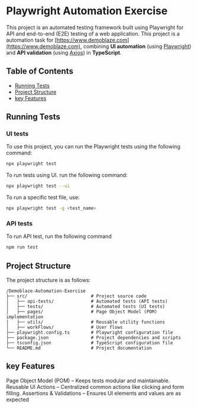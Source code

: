# Playwright Automation Exercise

This project is an automated testing framework built using Playwright for API and end-to-end (E2E) testing of a web application. This project is a automation task for [https://www.demoblaze.com](https://www.demoblaze.com), combining **UI automation** (using [Playwright](https://playwright.dev)) and **API validation** (using [Axios](https://axios-http.com)) in **TypeScript**.



## Table of Contents

- [Running Tests](#running-tests)
- [Project Structure](#project-structure)
- [key Features](#key-features)

## Running Tests

### UI tests

To use this project, you can run the Playwright tests using the following command:

```bash
npx playwright test
```

To run tests using UI. run the following command:
```bash
npx playwright test --ui
```

To run a specific test file, use:

```bash
npx playwright test -g <test_name>
```

### API tests

To run API test, run the following command

```bash
npm run test
```

## Project Structure

The project structure is as follows:

```
/Demoblaze-Automation-Exercise
├── src/                        # Project source code
│   ├── api-tests/              # Automated tests (API tests)
│   ├── tests/                  # Automated tests (UI tests)
│   ├── pages/                  # Page Object Model (POM) implementation
│   ├── utils/                  # Reusable utility functions
│   ├── workFlows/              # User flows
├── playwright.config.ts        # Playwright configuration file
├── package.json                # Project dependencies and scripts
├── tsconfig.json               # TypeScript configuration file
└── README.md                   # Project documentation
```

## key Features
Page Object Model (POM) – Keeps tests modular and maintainable.
Reusable UI Actions – Centralized common actions like clicking and form filling.
Assertions & Validations – Ensures UI elements and values are as expected